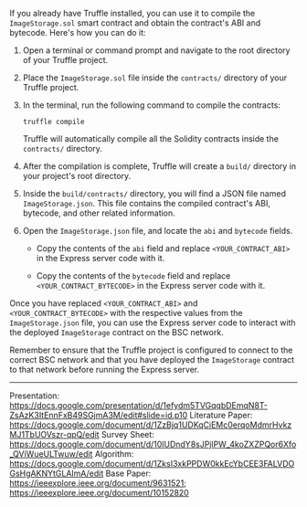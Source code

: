 If you already have Truffle installed, you can use it to compile the `ImageStorage.sol` smart contract and obtain the contract's ABI and bytecode. Here's how you can do it:

1. Open a terminal or command prompt and navigate to the root directory of your Truffle project.

2. Place the `ImageStorage.sol` file inside the `contracts/` directory of your Truffle project.

3. In the terminal, run the following command to compile the contracts:
   ```
   truffle compile
   ```

   Truffle will automatically compile all the Solidity contracts inside the `contracts/` directory.

4. After the compilation is complete, Truffle will create a `build/` directory in your project's root directory.

5. Inside the `build/contracts/` directory, you will find a JSON file named `ImageStorage.json`. This file contains the compiled contract's ABI, bytecode, and other related information.

6. Open the `ImageStorage.json` file, and locate the `abi` and `bytecode` fields.

   - Copy the contents of the `abi` field and replace `<YOUR_CONTRACT_ABI>` in the Express server code with it.

   - Copy the contents of the `bytecode` field and replace `<YOUR_CONTRACT_BYTECODE>` in the Express server code with it.

Once you have replaced `<YOUR_CONTRACT_ABI>` and `<YOUR_CONTRACT_BYTECODE>` with the respective values from the `ImageStorage.json` file, you can use the Express server code to interact with the deployed `ImageStorage` contract on the BSC network.

Remember to ensure that the Truffle project is configured to connect to the correct BSC network and that you have deployed the `ImageStorage` contract to that network before running the Express server.

<hr/>

Presentation: https://docs.google.com/presentation/d/1efydm5TVGqqbDEmqN8T-ZsAzK3ItEnnFxB49SGjmA3M/edit#slide=id.p10
Literature Paper: https://docs.google.com/document/d/1ZzBjq1UDKqCiEMc0erqoMdmrHvkzMJ1TbUOVszr-qpQ/edit
Survey Sheet: https://docs.google.com/document/d/10lUDndY8sJPjlPW_4koZXZPQor6Xfo_QViWueULTwuw/edit
Algorithm: https://docs.google.com/document/d/1ZksI3xkPPDW0kkEcYbCEE3FALVDOGsHgAKNYtGLAImA/edit
Base Paper: https://ieeexplore.ieee.org/document/9631521; https://ieeexplore.ieee.org/document/10152820
